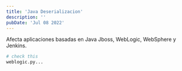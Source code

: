 ```yaml
---
title: 'Java Deserializacion'
description: ''
pubDate: 'Jul 08 2022'
---
```


Afecta aplicaciones basadas en Java Jboss, WebLogic, WebSphere y Jenkins.

```bash
# check this
weblogic.py...
```
